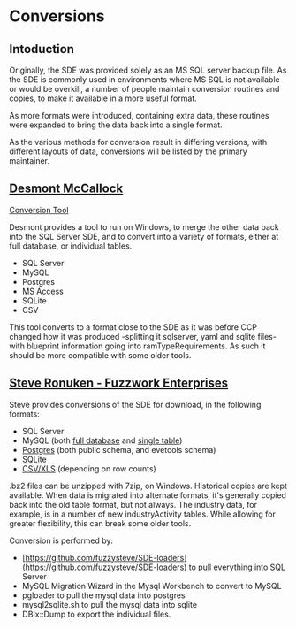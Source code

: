 # Conversions
## Intoduction

Originally, the SDE was provided solely as an MS SQL server backup file. As the SDE is commonly used in environments where MS SQL is not available or would be overkill, a number of people maintain conversion routines and copies, to make it available in a more useful format.

As more formats were introduced, containing extra data, these routines were expanded to bring the data back into a single format.

As the various methods for conversion result in differing versions, with different layouts of data, conversions will be listed by the primary maintainer.

## [Desmont McCallock](https://forums.eveonline.com/profile/Desmont%20McCallock)

[Conversion Tool](https://forums.eveonline.com/default.aspx?g=posts&m=6168357)

Desmont provides a tool to run on Windows, to merge the other data back into the SQL Server SDE, and to convert into a variety of formats, either at full database, or individual tables.

* SQL Server
* MySQL
* Postgres
* MS Access
* SQLite
* CSV

This tool converts to a format close to the SDE as it was before CCP changed how it was produced -splitting it sqlserver, yaml and sqlite files- with blueprint information going into ramTypeRequirements. As such it should be more compatible with some older tools.

## [Steve Ronuken - Fuzzwork Enterprises](https://www.fuzzwork.co.uk/dump/)

Steve provides conversions of the SDE for download, in the following formats:

* SQL Server
* MySQL (both [full database](https://www.fuzzwork.co.uk/dump/mysql-latest.tar.bz2) and [single table](https://www.fuzzwork.co.uk/dump/latest/))
* [Postgres](https://www.fuzzwork.co.uk/dump/postgres-latest.dmp.bz2) (both public schema, and evetools schema)
* [SQLite](https://www.fuzzwork.co.uk/dump/sqlite-latest.sqlite.bz2)
* [CSV/XLS](https://www.fuzzwork.co.uk/dump/latest/) (depending on row counts)

.bz2 files can be unzipped with 7zip, on Windows.
Historical copies are kept available. When data is migrated into alternate formats, it's generally copied back into the old table format, but not always. The industry data, for example, is in a number of new industryActivity tables. While allowing for greater flexibility, this can break some older tools.

Conversion is performed by:

* [https://github.com/fuzzysteve/SDE-loaders](https://github.com/fuzzysteve/SDE-loaders) to pull everything into SQL Server
* MySQL Migration Wizard in the Mysql Workbench to convert to MySQL
* pgloader to pull the mysql data into postgres
* mysql2sqlite.sh to pull the mysql data into sqlite
* DBIx::Dump to export the individual files.
